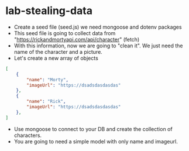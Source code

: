 # lab-stealing-data

- Create a seed file (seed.js) we need mongoose and dotenv packages
- This seed file is going to collect data from "https://rickandmortyapi.com/api/character" (fetch)
- With this information, now we are going to "clean it". We just need the name of the character and a picture.
- Let's create a new array of objects 

```json
[
    {
        "name": "Morty",
        "imageUrl": "https://dsadsdasdasdas"
    },
    {
        "name": "Rick",
        "imageUrl": "https://dsadsdasdasdas"
    },
]
```
- Use mongoose to connect to your DB and create the collection of characters.
- You are going to need a simple model with only name and imageurl.
